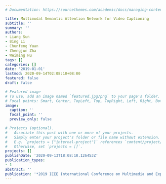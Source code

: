 ```yaml
---
# Documentation: https://sourcethemes.com/academic/docs/managing-content/

title: Multimodal Semantic Attention Network for Video Captioning
subtitle: ''
summary: ''
authors:
- Liang Sun
- Bing Li
- Chunfeng Yuan
- Zhengjun Zha
- Weiming Hu
tags: []
categories: []
date: '2019-01-01'
lastmod: 2020-09-14T02:08:10+08:00
featured: false
draft: false

# Featured image
# To use, add an image named `featured.jpg/png` to your page's folder.
# Focal points: Smart, Center, TopLeft, Top, TopRight, Left, Right, BottomLeft, Bottom, BottomRight.
image:
  caption: ''
  focal_point: ''
  preview_only: false

# Projects (optional).
#   Associate this post with one or more of your projects.
#   Simply enter your project's folder or file name without extension.
#   E.g. `projects = ["internal-project"]` references `content/project/deep-learning/index.md`.
#   Otherwise, set `projects = []`.
projects: []
publishDate: '2020-09-13T18:08:10.126453Z'
publication_types:
- 1
abstract: ''
publication: '*2019 IEEE International Conference on Multimedia and Expo (ICME)*'
---
```

